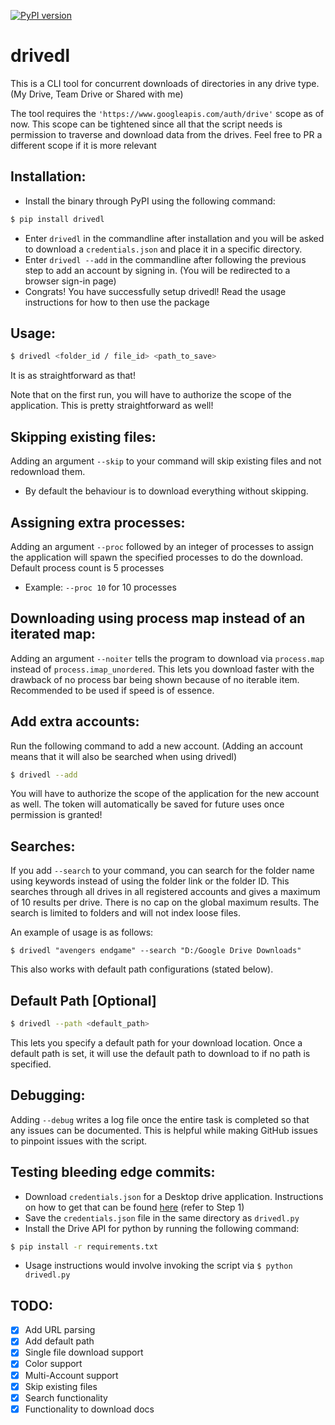 [![PyPI version](https://badge.fury.io/py/drivedl.svg)](https://badge.fury.io/py/drivedl)

# drivedl

This is a CLI tool for concurrent downloads of directories in any drive type. (My Drive, Team Drive or Shared with me)

The tool requires the `'https://www.googleapis.com/auth/drive'` scope as of now. This scope can be tightened since all that the script needs is permission to traverse and download data from the drives. Feel free to PR a different scope if it is more relevant

## Installation:

- Install the binary through PyPI using the following command:
```bash
$ pip install drivedl
```
- Enter `drivedl` in the commandline after installation and you will be asked to download a `credentials.json` and place it in a specific directory.
- Enter `drivedl --add` in the commandline after following the previous step to add an account by signing in. (You will be redirected to a browser sign-in page)
- Congrats! You have successfully setup drivedl! Read the usage instructions for how to then use the package

## Usage:

```bash
$ drivedl <folder_id / file_id> <path_to_save>
```
It is as straightforward as that!

Note that on the first run, you will have to authorize the scope of the application. This is pretty straightforward as well!

## Skipping existing files:

Adding an argument `--skip` to your command will skip existing files and not redownload them.
- By default the behaviour is to download everything without skipping.

## Assigning extra processes:

Adding an argument `--proc` followed by an integer of processes to assign the application will spawn the specified processes to do the download. Default process count is 5 processes
- Example: `--proc 10` for 10 processes

## Downloading using process map instead of an iterated map:

Adding an argument `--noiter` tells the program to download via `process.map` instead of `process.imap_unordered`. This lets you download faster with the drawback of no process bar being shown because of no iterable item. Recommended to be used if speed is of essence.

## Add extra accounts:

Run the following command to add a new account. (Adding an account means that it will also be searched when using drivedl)
```bash
$ drivedl --add
```
You will have to authorize the scope of the application for the new account as well. The token will automatically be saved for future uses once permission is granted!

## Searches:

If you add `--search` to your command, you can search for the folder name using keywords instead of using the folder link or the folder ID. This searches through all drives in all registered accounts and gives a maximum of 10 results per drive. There is no cap on the global maximum results. The search is limited to folders and will not index loose files.

An example of usage is as follows:
```
$ drivedl "avengers endgame" --search "D:/Google Drive Downloads"
```
This also works with default path configurations (stated below).

## Default Path [Optional]

```bash
$ drivedl --path <default_path>
```

This lets you specify a default path for your download location. Once a default path is set, it will use the default path to download to if no path is specified.

## Debugging:

Adding `--debug` writes a log file once the entire task is completed so that any issues can be documented. This is helpful while making GitHub issues to pinpoint issues with the script.

## Testing bleeding edge commits:

- Download `credentials.json` for a Desktop drive application. Instructions on how to get that can be found [here](https://developers.google.com/drive/api/v3/quickstart/python) (refer to Step 1)
- Save the `credentials.json` file in the same directory as `drivedl.py`
- Install the Drive API for python by running the following command:
```bash
$ pip install -r requirements.txt
```
- Usage instructions would involve invoking the script via `$ python drivedl.py`

## TODO:

- [x] Add URL parsing
- [x] Add default path
- [x] Single file download support
- [x] Color support
- [x] Multi-Account support
- [x] Skip existing files
- [x] Search functionality
- [x] Functionality to download docs
